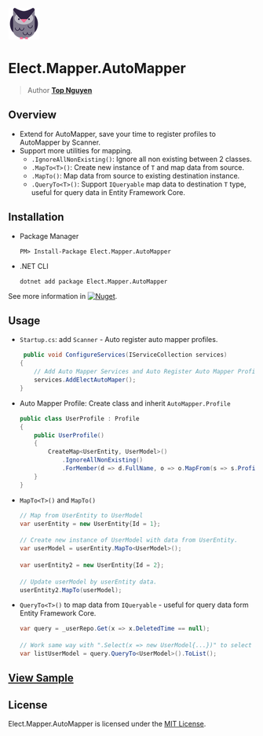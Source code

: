 ﻿![Logo](../../../Logo.png)
# Elect.Mapper.AutoMapper
> Author [**Top Nguyen**](http://topnguyen.com)

## Overview
 - Extend for AutoMapper, save your time to register profiles to AutoMapper by Scanner.
 - Support more utilities for mapping.
    + `.IgnoreAllNonExisting()`: Ignore all non existing between 2 classes.
    + `.MapTo<T>()`: Create new instance of `T` and map data from source.
    + `.MapTo()`: Map data from source to existing destination instance.
    + `.QueryTo<T>()`: Support `IQueryable` map data to destination `T` type, useful for query data in Entity Framework Core.

## Installation
 - Package Manager
    ```
    PM> Install-Package Elect.Mapper.AutoMapper
    ```
 - .NET CLI
    ```
    dotnet add package Elect.Mapper.AutoMapper
    ```

See more information in [![Nuget](https://buildstats.info/nuget/Elect.Mapper.AutoMapper)](https://www.nuget.org/packages/Elect.Mapper.AutoMapper/).

## Usage
 - `Startup.cs`: add `Scanner` - Auto register auto mapper profiles.
    ```c#
     public void ConfigureServices(IServiceCollection services)
    {
        // Add Auto Mapper Services and Auto Register Auto Mapper Profiles
        services.AddElectAutoMaper();
    }
    ```

 - Auto Mapper Profile: Create class and inherit `AutoMapper.Profile`
    ```c#
    public class UserProfile : Profile
    {
        public UserProfile()
        {
            CreateMap<UserEntity, UserModel>()
                .IgnoreAllNonExisting()
                .ForMember(d => d.FullName, o => o.MapFrom(s => s.Profile.FullName));
        }
    }
    ```

 - `MapTo<T>()` and `MapTo()`
    ```c#
    // Map from UserEntity to UserModel
    var userEntity = new UserEntity{Id = 1};
    
    // Create new instance of UserModel with data from UserEntity.
    var userModel = userEntity.MapTo<UserModel>(); 
    
    var userEntity2 = new UserEntity{Id = 2};
    
    // Update userModel by userEntity data.
    userEntity2.MapTo(userModel);
    ```

 - `QueryTo<T>()` to map data from `IQueryable` - useful for query data form Entity Framework Core.
    ```c#
    var query = _userRepo.Get(x => x.DeletedTime == null);
    
    // Work same way with ".Select(x => new UserModel{...})" to select alias from Database.
    var listUserModel = query.QueryTo<UserModel>().ToList();
    ```

## [View Sample](../../../samples/Mapper/Elect.Sample.Mapper.AutoMapper/README.md)

## License
Elect.Mapper.AutoMapper is licensed under the [MIT License](../../../LICENSE).